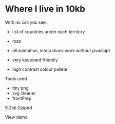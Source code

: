 # Where I live in 10kb


With no css you see:
 - list of countries under each territory 
 - map 
 
 - all animation, interactions work without javascipt
 - very keyboard friendly
 - high contrast colour pallete

 
 Tools used
 - tiny png
 - svg cleaner
 - frontPrep
 
9.2kb Gziped

View demo
